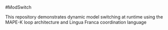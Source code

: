 #ModSwitch

This repository demonstrates dynamic model switching at runtime using the MAPE-K loop architecture and Lingua Franca coordination language
